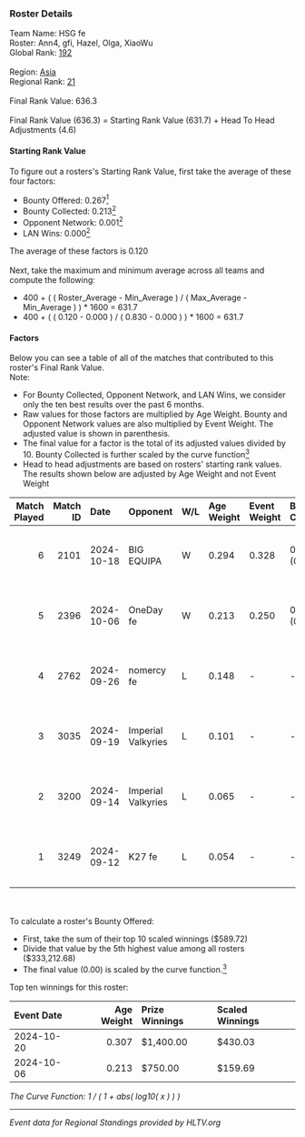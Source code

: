 ### Roster Details<br />
Team Name: HSG fe<br />
Roster: Ann4, gfi, Hazel, Olga, XiaoWu<br />
Global Rank: [192](../../standings_global_2025_03_03.md)<br />
<br />
Region: [Asia]( ../../standings_asia_2025_03_03.md)<br />
Regional Rank: [21]( ../../standings_asia_2025_03_03.md)<br />
<br />
Final Rank Value:  636.3<br />
<br />
Final Rank Value (636.3) = Starting Rank Value (631.7) + Head To Head Adjustments (4.6)<br />

#### Starting Rank Value<br />
To figure out a rosters's Starting Rank Value, first take the average of these four factors:<br />
- Bounty Offered: 0.267[<sup>1</sup>](#table2)
- Bounty Collected: 0.213[<sup>2</sup>](#table1)
- Opponent Network: 0.001[<sup>2</sup>](#table1)
- LAN Wins: 0.000[<sup>2</sup>](#table1)

The average of these factors is 0.120<br />
<br />
Next, take the maximum and minimum average across all teams and compute the following:<br />
- 400 + ( ( Roster_Average - Min_Average ) / ( Max_Average - Min_Average ) ) * 1600 = 631.7
- 400 + ( ( 0.120 - 0.000 ) / ( 0.830 - 0.000 ) ) * 1600 = 631.7


#### Factors<br />
Below you can see a table of all of the matches that contributed to this roster's Final Rank Value.<br />
Note:<br />

- For Bounty Collected, Opponent Network, and LAN Wins, we consider only the ten best results over the past 6 months.
- Raw values for those factors are multiplied by Age Weight. Bounty and Opponent Network values are also multiplied by Event Weight. The adjusted value is shown in parenthesis.
- The final value for a factor is the total of its adjusted values divided by 10. Bounty Collected is further scaled by the curve function[<sup>3</sup>](#curveFunction)
- Head to head adjustments are based on rosters' starting rank values. The results shown below are adjusted by Age Weight and not Event Weight
<span id="table1"></span><br />


| Match Played | Match ID | Date       | Opponent           | W/L | Age Weight | Event Weight | Bounty Collected | Opponent Network | LAN Wins  | H2H Adj. | Roster                         |
| -: | -: | :- | :- | :- | :- | :- | :- | :- | :- | -: | :- |
|            6 |     2101 | 2024-10-18 | BIG EQUIPA         | W   | 0.294      | 0.328        | 0.021 (0.002)    | 0.070 (0.007)    | 0 (0.000) |     6.22 | Ann4, gfi, Hazel, Olga, XiaoWu |
|            5 |     2396 | 2024-10-06 | OneDay fe          | W   | 0.213      | 0.250        | 0.000 (0.000)    | 0.060 (0.003)    | 0 (0.000) |     2.28 | Ann4, gfi, Hazel, Olga, XiaoWu |
|            4 |     2762 | 2024-09-26 | nomercy fe         | L   | 0.148      | -            | -                | -                | -         |    -2.49 | Ann4, gfi, Hazel, Olga, XiaoWu |
|            3 |     3035 | 2024-09-19 | Imperial Valkyries | L   | 0.101      | -            | -                | -                | -         |    -0.36 | Ann4, gfi, Hazel, Olga, XiaoWu |
|            2 |     3200 | 2024-09-14 | Imperial Valkyries | L   | 0.065      | -            | -                | -                | -         |    -0.23 | Ann4, gfi, Hazel, Olga, XiaoWu |
|            1 |     3249 | 2024-09-12 | K27 fe             | L   | 0.054      | -            | -                | -                | -         |    -0.78 | Ann4, gfi, Hazel, Olga, XiaoWu |

<br />
<span id="table2"></span><br />
To calculate a roster's Bounty Offered:<br />

- First, take the sum of their top 10 scaled winnings ($589.72)
- Divide that value by the 5th highest value among all rosters ($333,212.68)
- The final value (0.00) is scaled by the curve function.[<sup>3</sup>](#curveFunction)

Top ten winnings for this roster:<br />

| Event Date | Age Weight | Prize Winnings | Scaled Winnings |
| :- | -: | :- | :- |
| 2024-10-20 |      0.307 | $1,400.00      | $430.03         |
| 2024-10-06 |      0.213 | $750.00        | $159.69         |


<span id="curveFunction"></span>_The Curve Function: 1 / ( 1 + abs( log10( x ) ) )_<br />

---
_Event data for Regional Standings provided by HLTV.org_<br />
